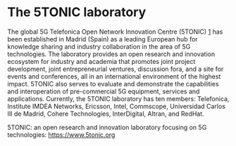 <!-- TITLE: 5 Tonic -->
<!-- SUBTITLE: A quick summary of 5 Tonic -->

# The 5TONIC laboratory
The global 5G Telefonica Open Network Innovation Centre (5TONIC) [1](https://www.5tonic.org) has been established in Madrid (Spain) as a leading European hub for knowledge sharing and industry collaboration in the area of 5G technologies. The laboratory provides an open research and innovation ecosystem for industry and academia that promotes joint project development, joint entrepreneurial ventures, discussion fora, and a site for events and conferences, all in an international environment of the highest impact. 5TONIC also serves to evaluate and demonstrate the capabilities and interoperation of pre-commercial 5G equipment, services and applications. Currently, the 5TONIC laboratory has ten members: Telefonica, Institute IMDEA Networks, Ericsson, Intel, Commscope, Universidad Carlos III de Madrid, Cohere Technologies, InterDigital, Altran, and RedHat.





5TONIC: an open research and innovation laboratory focusing on 5G technologies: https://www.5tonic.org